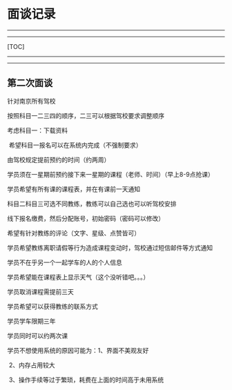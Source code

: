# 面谈记录

---

---

[TOC]

---

---

## 第二次面谈

针对南京所有驾校

按照科目一二三四的顺序，二三可以根据驾校要求调整顺序

考虑科目一：下载资料

​			希望科目一报名可以在系统内完成（不强制要求）

由驾校规定提前预约的时间（约两周）

学员须在一星期前预约接下来一星期的课程（老师、时间）（早上8-9点抢课）

学员希望有所有课的课程表，并在有课前一天通知

科目二科目三可选不同教练，教练可以自己选也可以听驾校安排

线下报名缴费，然后分配账号，初始密码（密码可以修改）

希望有针对教练的评论（文字、星级、点赞皆可）

学员希望教练离职请假等行为造成课程变动时，驾校通过短信邮件等方式通知

学员不在乎另一个一起学车的人的个人信息

学员希望能在课程表上显示天气（这个没听错吧。。。）

学员取消课程需提前三天

学员希望可以获得教练的联系方式

学员学车限期三年

学员同时可以约两次课

学员不想使用系统的原因可能为：1、界面不美观友好

​							  2、内存占用较大

​							  3、操作手续等过于繁琐，耗费在上面的时间高于未用系统